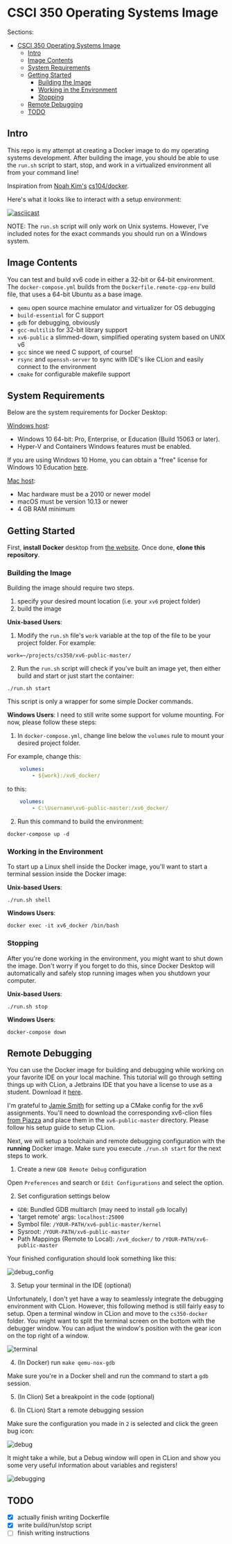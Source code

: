 # CSCI 350 Operating Systems Image

Sections:

- [CSCI 350 Operating Systems Image](#csci-350-operating-systems-image)
  - [Intro](#intro)
  - [Image Contents](#image-contents)
  - [System Requirements](#system-requirements)
  - [Getting Started](#getting-started)
    - [Building the Image](#building-the-image)
    - [Working in the Environment](#working-in-the-environment)
    - [Stopping](#stopping)
  - [Remote Debugging](#remote-debugging)
  - [TODO](#todo)

## Intro

This repo is my attempt at creating a Docker image to do my operating systems development. After building the image, you should be able to use the `run.sh` script to start, stop, and work in a virtualized environment all from your command line!

Inspiration from [Noah Kim's](https://github.com/noahbkim) [cs104/docker](https://github.com/csci104/docker).

Here's what it looks like to interact with a setup environment:

[![asciicast](https://asciinema.org/a/308534.svg)](https://asciinema.org/a/308534)

NOTE: The `run.sh` script will only work on Unix systems. However, I've included notes for the exact commands you should run on a Windows system.

## Image Contents

You can test and build xv6 code in either a 32-bit or 64-bit environment. The `docker-compose.yml` builds from the `Dockerfile.remote-cpp-env` build file, that uses a 64-bit Ubuntu as a base image.

- `qemu` open source machine emulator and virtualizer for OS debugging
- `build-essential` for C support
- `gdb` for debugging, obviously
- `gcc-multilib` for 32-bit library support
- `xv6-public` a slimmed-down, simplified operating system based on UNIX v6
- `gcc` since we need C support, of course!
- `rsync` and `openssh-server` to sync with IDE's like CLion and easily connect to the environment
- `cmake` for configurable makefile support

## System Requirements

Below are the system requirements for Docker Desktop:

[Windows host](https://docs.docker.com/docker-for-windows/install/):

- Windows 10 64-bit: Pro, Enterprise, or Education (Build 15063 or later).
- Hyper-V and Containers Windows features must be enabled.

If you are using Windows 10 Home, you can obtain a "free" license for Windows 10 Education [here](https://viterbiit.usc.edu/services/hardware-software/microsoft-imagine-downloads/).

[Mac host](https://docs.docker.com/docker-for-mac/install/):

- Mac hardware must be a 2010 or newer model
- macOS must be version 10.13 or newer
- 4 GB RAM minimum

## Getting Started

First, **install Docker** desktop from [the website](https://www.docker.com/products/docker-desktop).
Once done, **clone this repository**.

### Building the Image

Building the image should require two steps.

1. specify your desired mount location (i.e. your `xv6` project folder)
2. build the image



**Unix-based Users**: 

1. Modify the `run.sh` file's `work` variable at the top of the file to be your project folder.
For example:

```shell
work=~/projects/cs350/xv6-public-master/
```

2. Run the `run.sh` script will check if you've built an image yet, then either
build and start or just start the container:

```shell
./run.sh start
```

This script is only a wrapper for some simple Docker commands.

**Windows Users**: I need to still write some support for volume mounting. For now, please follow these steps:

1. In `docker-compose.yml`, change line below the `volumes` rule to mount your desired project folder.

For example, change this:

```yml
    volumes:
        - ${work}:/xv6_docker/
```

to this:

```yml
    volumes:
        - C:\Username\xv6-public-master:/xv6_docker/
```

2. Run this command to build the environment:

```shell
docker-compose up -d
```

### Working in the Environment

To start up a Linux shell inside the Docker image, you'll want to start a terminal session inside the Docker image:

**Unix-based Users**:

```shell
./run.sh shell
```

**Windows Users**:

```shell
docker exec -it xv6_docker /bin/bash
```

### Stopping

After you're done working in the environment, you might want to shut down the image. Don't worry if you forget to
do this, since Docker Desktop will automatically and safely stop running images when you shutdown your computer.

**Unix-based Users**:

```shell
./run.sh stop
```

**Windows Users**:

```shell
docker-compose down
```

## Remote Debugging

You can use the Docker image for building and debugging while working on your favorite IDE on your local machine. This tutorial will go through setting things up with CLion, a Jetbrains IDE that you have a license to use as a student. Download it [here](https://www.jetbrains.com/clion/download/).

I'm grateful to [Jamie Smith](https://github.com/multiplemonomials) for setting up a CMake config for the xv6 assignments. You'll need to download the corresponding xv6-clion files [from Piazza](https://piazza.com/class/k54geyf9w235qb?cid=28) and place them in the `xv6-public-master` directory. Please follow his setup guide to setup CLion.

Next, we will setup a toolchain and remote debugging configuration with the **running** Docker image. Make sure you execute `./run.sh start` for the next steps to work.

1. Create a new `GDB Remote Debug` configuration

Open `Preferences` and search or `Edit Configurations` and select the option.

2. Set configuration settings below

- `GDB`: Bundled GDB multiarch (may need to install `gdb` locally)
- 'target remote' args: `localhost:25000`
- Symbol file: `/YOUR-PATH/xv6-public-master/kernel`
- Sysroot: `/YOUR-PATH/xv6-public-master`
- Path Mappings (Remote to Local): `/xv6_docker/` to `/YOUR-PATH/xv6-public-master`

Your finished configuration should look something like this:

![debug_config](./screenshots/debug_config.png)

3. Setup your terminal in the IDE (optional)

Unfortunately, I don't yet have a way to seamlessly integrate the debugging environment with CLion. However, this following method is still fairly easy to setup. Open a terminal window in CLion and move to the `cs350-docker` folder. You might want to split the terminal screen on the bottom with the debugger window. You can adjust the window's position with the gear icon on the top right of a window.

![terminal](./screenshots/move_terminal.png)

4. (In Docker) run `make qemu-nox-gdb`

Make sure you're in a Docker shell and run the command to start a `gdb` session.

5. (In Clion) Set a breakpoint in the code (optional)

6. (In CLion) Start a remote debugging session

Make sure the configuration you made in `2` is selected and click the green bug icon:

![debug](screenshots/debug_gdb.png)

It might take a while, but a Debug window will open in CLion and show you some very useful information about variables and registers!

![debugging](screenshots/debugging.png)


## TODO

- [x] actually finish writing Dockerfile
- [x] write build/run/stop script
- [ ] finish writing instructions
